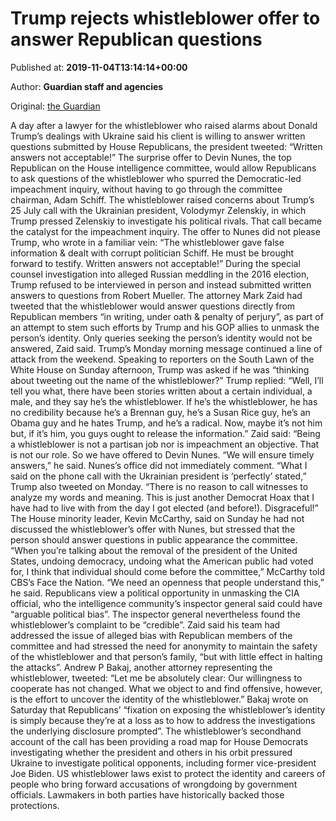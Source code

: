 
# Trump rejects whistleblower offer to answer Republican questions

Published at: **2019-11-04T13:14:14+00:00**

Author: **Guardian staff and agencies**

Original: [the Guardian](https://www.theguardian.com/us-news/2019/nov/03/whistleblower-lawyer-cia-official-republican-questions-trump-ukraine-impeachment)

A day after a lawyer for the whistleblower who raised alarms about Donald Trump’s dealings with Ukraine said his client is willing to answer written questions submitted by House Republicans, the president tweeted: “Written answers not acceptable!”
The surprise offer to Devin Nunes, the top Republican on the House intelligence committee, would allow Republicans to ask questions of the whistleblower who spurred the Democratic-led impeachment inquiry, without having to go through the committee chairman, Adam Schiff.
The whistleblower raised concerns about Trump’s 25 July call with the Ukrainian president, Volodymyr Zelenskiy, in which Trump pressed Zelenskiy to investigate his political rivals. That call became the catalyst for the impeachment inquiry.
The offer to Nunes did not please Trump, who wrote in a familiar vein: “The whistleblower gave false information & dealt with corrupt politician Schiff. He must be brought forward to testify. Written answers not acceptable!”
During the special counsel investigation into alleged Russian meddling in the 2016 election, Trump refused to be interviewed in person and instead submitted written answers to questions from Robert Mueller.
The attorney Mark Zaid had tweeted that the whistleblower would answer questions directly from Republican members “in writing, under oath & penalty of perjury”, as part of an attempt to stem such efforts by Trump and his GOP allies to unmask the person’s identity. Only queries seeking the person’s identity would not be answered, Zaid said.
Trump’s Monday morning message continued a line of attack from the weekend. Speaking to reporters on the South Lawn of the White House on Sunday afternoon, Trump was asked if he was “thinking about tweeting out the name of the whistleblower?”
Trump replied: “Well, I’ll tell you what, there have been stories written about a certain individual, a male, and they say he’s the whistleblower. If he’s the whistleblower, he has no credibility because he’s a Brennan guy, he’s a Susan Rice guy, he’s an Obama guy and he hates Trump, and he’s a radical. Now, maybe it’s not him but, if it’s him, you guys ought to release the information.”
Zaid said: “Being a whistleblower is not a partisan job nor is impeachment an objective. That is not our role. So we have offered to Devin Nunes.
“We will ensure timely answers,” he said.
Nunes’s office did not immediately comment.
“What I said on the phone call with the Ukrainian president is ‘perfectly’ stated,” Trump also tweeted on Monday. “There is no reason to call witnesses to analyze my words and meaning. This is just another Democrat Hoax that I have had to live with from the day I got elected (and before!). Disgraceful!”
The House minority leader, Kevin McCarthy, said on Sunday he had not discussed the whistleblower’s offer with Nunes, but stressed that the person should answer questions in public appearance the committee.
“When you’re talking about the removal of the president of the United States, undoing democracy, undoing what the American public had voted for, I think that individual should come before the committee,” McCarthy told CBS’s Face the Nation.
“We need an openness that people understand this,” he said.
Republicans view a political opportunity in unmasking the CIA official, who the intelligence community’s inspector general said could have “arguable political bias”. The inspector general nevertheless found the whistleblower’s complaint to be “credible”.
Zaid said his team had addressed the issue of alleged bias with Republican members of the committee and had stressed the need for anonymity to maintain the safety of the whistleblower and that person’s family, “but with little effect in halting the attacks”.
Andrew P Bakaj, another attorney representing the whistleblower, tweeted: “Let me be absolutely clear: Our willingness to cooperate has not changed. What we object to and find offensive, however, is the effort to uncover the identity of the whistleblower.”
Bakaj wrote on Saturday that Republicans’ “fixation on exposing the whistleblower’s identity is simply because they’re at a loss as to how to address the investigations the underlying disclosure prompted”.
The whistleblower’s secondhand account of the call has been providing a road map for House Democrats investigating whether the president and others in his orbit pressured Ukraine to investigate political opponents, including former vice-president Joe Biden.
US whistleblower laws exist to protect the identity and careers of people who bring forward accusations of wrongdoing by government officials. Lawmakers in both parties have historically backed those protections.
